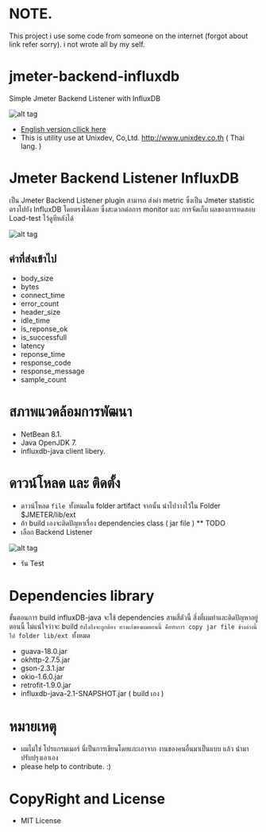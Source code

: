 # NOTE.
This project i use some code from someone on the internet (forgot about link refer sorry). i not wrote all by my self. 

# jmeter-backend-influxdb
Simple Jmeter Backend Listener with InfluxDB

![alt tag](https://github.com/udomsak/jmeter-backend-influxdb/blob/master/misc/unixdev-logo-web-h122.png)

- [English version cllick here](https://github.com/udomsak/jmeter-backend-influxdb/blob/master/README-EN.md)  
- This is utility use at Unixdev, Co,Ltd. http://www.unixdev.co.th ( Thai lang. ) 

# Jmeter Backend Listener InfluxDB 

เป็น Jmeter Backend Listener plugin สามารถ ส่งค่า metric ซึ่งเป็น Jmeter statistic ตรงไปยัง InfluxDB โดยตรงได้เลย ซึ่งสะดวกต่อการ monitor และ การจัดเก็บ  ผลของการทดสอบ Load-test ไว้ดูทีหลังได้ 

![alt tag](https://github.com/udomsak/jmeter-backend-influxdb/blob/master/misc/result_on_influxdb.jpg)

## ค่าที่ส่งเข้าไป 

- body_size	
- bytes	
- connect_time	
- error_count	
- header_size
- idle_time
- is_reponse_ok	
- is_successfull
- latency
- reponse_time
- response_code
- response_message
- sample_count 

# สภาพแวดล้อมการพัฒนา 

- NetBean 8.1.
- Java OpenJDK 7.
- influxdb-java client libery.

# ดาวน์โหลด และ ติดตั้ง 
- ดาวน์โหลด `file `ทั้งหมดใน folder artifact จากนั้น นำไปวางไว้ใน Folder $JMETER/lib/ext
- ถ้า build เองจะติดปัญหาเรื่อง dependencies class ( jar file ) ** TODO 
- เลือก Backend Listener

![alt tag](https://github.com/udomsak/jmeter-backend-influxdb/blob/master/misc/select-backend-ltn.jpg)

- รัน Test 

# Dependencies library 

ขั้นตอนการ build  influxDB-java จะใช้ dependencies สามสี่ตัวนี้ สิ่งที่ผมทำและติดปัญหาอยู่ตอนนี้ ไม่แน่ใจว่าจะ build `ยังไงถึงจะถูกต้อง ทางแก้ของผมตอนนี้ คือทำการ copy jar file ข้างล่างนี้ไป folder lib/ext `ทั้งหมด  

- guava-18.0.jar 
- okhttp-2.7.5.jar
- gson-2.3.1.jar
- okio-1.6.0.jar
- retrofit-1.9.0.jar
- influxdb-java-2.1-SNAPSHOT.jar ( build เอง ) 

# หมายเหตุ 

- ผมไม่ใช่ โปรแกรมเมอร์  นี่เป็นการเขียนโดยแกะเอาจาก งานของคนอื่นมาเป็นแบบ แล้ว นำมาปรับปรุงเอาเอง
- please help to contribute. :) 


# CopyRight and License
- MIT License
